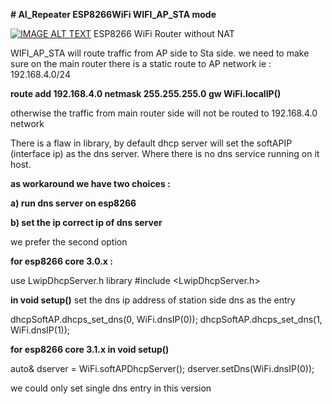<b># AI_Repeater ESP8266WiFi WIFI_AP_STA mode</b>

[![IMAGE ALT TEXT](http://img.youtube.com/vi/jaqputbJiU4/0.jpg)](http://www.youtube.com/watch?v=jaqputbJiU4 "Video Title")
ESP8266 WiFi Router without NAT


WIFI_AP_STA will route traffic from AP side to Sta side. we need to make sure on the main router there is a static route to AP network ie :  192.168.4.0/24

<b>route add 192.168.4.0 netmask 255.255.255.0 gw WiFi.localIP()</b>
 
otherwise the traffic from main router side will not be routed to 192.168.4.0  network

There is a flaw in library, by default dhcp server will set the softAPIP (interface ip) as the dns server. Where there is no dns service running on it host.

<b>as workaround  we have two choices :

a) run dns server on esp8266

b) set the ip correct ip of dns server</b>

we prefer the second option

<b>for esp8266 core 3.0.x :</b>

use LwipDhcpServer.h library
#include <LwipDhcpServer.h>

<b>in void setup()</b>
set the dns ip address of station side dns as the  entry

dhcpSoftAP.dhcps_set_dns(0, WiFi.dnsIP(0));
dhcpSoftAP.dhcps_set_dns(1, WiFi.dnsIP(1));

<b>for esp8266 core 3.1.x
in void setup()</b>
 
auto& dserver = WiFi.softAPDhcpServer();
dserver.setDns(WiFi.dnsIP(0));

we could only set single dns entry in this version
